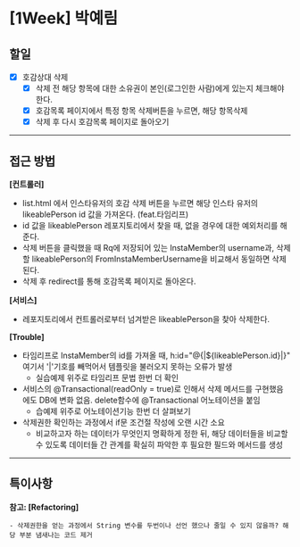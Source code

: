 # [1Week] 박예림

## 할일

- [x] 호감상대 삭제
    - [x] 삭제 전 해당 항목에 대한 소유권이 본인(로그인한 사람)에게 있는지 체크해야 한다.
    - [x] 호감목록 페이지에서 특정 항목 삭제버튼을 누르면, 해당 항목삭제
    - [x] 삭제 후 다시 호감목록 페이지로 돌아오기

---

## 접근 방법

**[컨트롤러]**
  - list.html 에서 인스타유저의 호감 삭제 버튼을 누르면 해당 인스타 유저의 likeablePerson id 값을 가져온다. (feat.타임리프)
  - id 값을 likeablePerson 레포지토리에서 찾을 때, 없을 경우에 대한 예외처리를 해준다.
  - 삭제 버튼을 클릭했을 때 Rq에 저장되어 있는 InstaMember의 username과, 삭제할 likeablePerson의 FromInstaMemberUsername을 비교해서 동일하면 삭제된다.
  - 삭제 후 redirect를 통해 호감목록 페이지로 돌아온다.

**[서비스]**
- 레포지토리에서 컨트롤러로부터 넘겨받은 likeablePerson을 찾아 삭제한다.

**[Trouble]**
- 타임리프로 InstaMember의 id를 가져올 때, h:id="@{|${likeablePerson.id}|}" 여기서 '|'기호를 빼먹어서 템플릿을 불러오지 못하는 오류가 발생
  - 실습예제 위주로 타임리프 문법 한번 더 확인
- 서비스의 @Transactional(readOnly = true)로 인해서 삭제 메서드를 구현했음에도 DB에 변화 없음. delete함수에 @Transactional 어노테이션을 붙임
  - 습예제 위주로 어노테이션기능 한번 더 살펴보기
- 삭제권한 확인하는 과정에서 if문 조건절 작성에 오랜 시간 소요
  - 비교하고자 하는 데이터가 무엇인지 명확하게 정한 뒤, 해당 데이터들을 비교할 수 있도록 데이터들 간 관계를 확실히 파악한 후 필요한 필드와 메서드를 생성

---
## 특이사항


  **참고: [Refactoring]**

    - 삭제권한을 얻는 과정에서 String 변수를 두번이나 선언 했으나 줄일 수 있지 않을까? 해당 부분 냄새나는 코드 제거